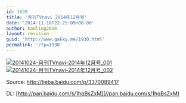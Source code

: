 ```yaml
---
id: 1930
title: '月刊TVnavi 2014年12月号'
date: '2014-11-18T22:25:09+08:00'
author: kamling2014
layout: revision
guid: 'http://www.gakky.me/1930.html'
permalink: '/?p=1930'
---
```


[![20141024-月刊TVnavi-2014年12月号_001](http://www.yui-aragaki.org/wp-content/uploads/2014/11/20141024-月刊TVnavi-2014年12月号_001.jpg)](http://www.yui-aragaki.org/wp-content/uploads/2014/11/20141024-月刊TVnavi-2014年12月号_001.jpg) [![20141024-月刊TVnavi-2014年12月号_002](http://www.yui-aragaki.org/wp-content/uploads/2014/11/20141024-月刊TVnavi-2014年12月号_002.jpg)](http://www.yui-aragaki.org/wp-content/uploads/2014/11/20141024-月刊TVnavi-2014年12月号_002.jpg)

Source: <http://tieba.baidu.com/p/3370089417>

DL: [http://pan.baidu.com/s/1hqBsZxM](//pan.baidu.com/s/1hqBsZxM)